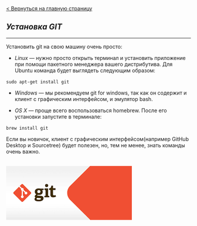 [< Вернуться на главную страницу](readme.md)

## ***Установка GIT***
---
Установить git на свою машину очень просто:

+ *Linux* — нужно просто открыть терминал и установить приложение при помощи пакетного менеджера вашего дистрибутива. Для Ubuntu команда будет выглядеть следующим образом:<br>

```
sudo apt-get install git
```

+ *Windows* — мы рекомендуем git for windows, так как он содержит и клиент с графическим интерфейсом, и эмулятор bash.

+ *OS X* — проще всего воспользоваться homebrew. После его установки запустите в терминале:

```
brew install git
```

Если вы новичок, клиент с графическим интерфейсом(например GitHub Desktop и Sourcetree) будет полезен, но, тем не менее, знать команды очень важно.<br><br>

![](/pictures/git.png)